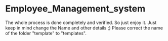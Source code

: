 # Employee_Management_system
The whole process is done completely and verified. So just enjoy it. Just keep in mind change the Name and other details ;)
Please correct the name of the folder "template" to "templates".

